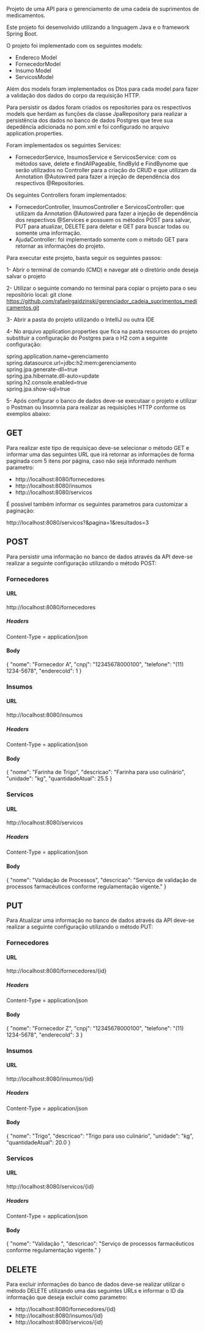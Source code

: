 Projeto de uma API para o gerenciamento de uma cadeia de suprimentos de medicamentos.

Este projeto foi desenvolvido utilizando a linguagem Java e o framework Spring Boot.

O projeto foi implementado com os seguintes models:

- Endereco Model
- FornecedorModel
- Insumo Model
- ServicosModel

Além dos models foram implementados os Dtos para cada model para fazer a validação dos dados do corpo da requisição HTTP.

Para persistir os dados foram criados os repositories para os respectivos models que herdam as funções da classe JpaRepository
para realizar a persistência dos dados no banco de dados Postgres que teve sua depedência adicionada no pom.xml e foi configurado no arquivo 
application.properties.

Foram implementados os seguintes Services:

- FornecedorService, InsumosService e ServicosService: com os métodos save, delete e findAllPageable, findById e FindBynome que serão utilizados
no Controller para a criação do CRUD e que utilizam da Annotation @Autowired para fazer a injeção de dependência dos respectivos @Repositories.

Os seguintes Controllers foram implementados:

- FornecedorController, InsumosController e ServicosController: que utilizam da Annotation @Autowired para fazer a injeção de dependência dos
respectivos @Services e possuem os métodos POST para salvar, PUT para atualizar, DELETE para deletar e GET para buscar todas ou somente uma informação.
- AjudaController: foi implementado somente com o método GET para retornar as informações do projeto.


Para executar este projeto, basta seguir os seguintes passos:

1- Abrir o terminal de comando (CMD) e navegar até o diretório onde deseja salvar o projeto 

2- Utilizar o seguinte comando no terminal para copiar o projeto para o seu repositório local: 
   git clone https://github.com/rafaelrgaidzinski/gerenciador_cadeia_suprimentos_medicamentos.git

3- Abrir a pasta do projeto utilizando o IntelliJ ou outra IDE

4- No arquivo application.properties que fica na pasta resources do projeto substituir a configuração do Postgres para o H2 com a seguinte configuração:

spring.application.name=gerenciamento <br>
spring.datasource.url=jdbc:h2:mem:gerenciamento <br>
spring.jpa.generate-dll=true <br>
spring.jpa.hibernate.dll-auto=update <br>
spring.h2.console.enabled=true <br>
spring.jpa.show-sql=true <br>

5- Após configurar o banco de dados deve-se executaar o projeto e utilizar o Postman ou Insomnia para realizar as requisições HTTP conforme os exemplos abaixo:


## GET

Para realizar este tipo de requisiçao deve-se selecionar o método GET e informar uma das seguintes URL que irá retornar as informações de forma 
paginada com 5 itens por página, caso não seja informado nenhum parametro:

- http://localhost:8080/fornecedores
- http://localhost:8080/insumos
- http://localhost:8080/servicos

É possível também informar os seguintes parametros para customizar a paginação:

http://localhost:8080/servicos?&pagina=1&resultados=3

## POST

Para persistir uma informação no banco de dados através da API deve-se realizar a seguinte configuração utilizando o método POST:


### Fornecedores

#### URL
http://localhost:8080/fornecedores

##### Headers
Content-Type = application/json

#### Body
{
  "nome": "Fornecedor A",
  "cnpj": "12345678000100",
  "telefone": "(11) 1234-5678",
  "enderecoId": 1
}

### Insumos

#### URL
http://localhost:8080/insumos

##### Headers
Content-Type = application/json

#### Body
{
  "nome": "Farinha de Trigo",
  "descricao": "Farinha para uso culinário",
  "unidade": "kg",
  "quantidadeAtual": 25.5
}

### Servicos

#### URL
http://localhost:8080/servicos

##### Headers
Content-Type = application/json

#### Body
{
  "nome": "Validação de Processos",
  "descricao": "Serviço de validação de processos farmacêuticos conforme regulamentação vigente."
}

## PUT

Para Atualizar uma informação no banco de dados através da API deve-se realizar a seguinte configuração utilizando o método PUT:

### Fornecedores

#### URL
http://localhost:8080/fornecedores/{id}

##### Headers
Content-Type = application/json

#### Body
{
  "nome": "Fornecedor Z",
  "cnpj": "12345678000100",
  "telefone": "(11) 1234-5678",
  "enderecoId": 3
}

### Insumos

#### URL
http://localhost:8080/insumos/{id}

##### Headers
Content-Type = application/json

#### Body
{
  "nome": "Trigo",
  "descricao": "Trigo para uso culinário",
  "unidade": "kg",
  "quantidadeAtual": 20.0
}

### Servicos

#### URL
http://localhost:8080/servicos/{id}

##### Headers
Content-Type = application/json

#### Body
{
  "nome": "Validação ",
  "descricao": "Serviço de processos farmacêuticos conforme regulamentação vigente."
}

## DELETE

Para excluir informações do banco de dados deve-se realizar utilizar o método DELETE utilizando uma das seguintes URLs 
e informar o ID da informação que deseja excluir como parametro:

- http://localhost:8080/fornecedores/{id}
- http://localhost:8080/insumos/{id}
- http://localhost:8080/servicos/{id}

